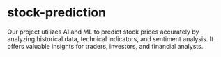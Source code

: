 # stock-prediction
Our project utilizes AI and ML to predict stock prices accurately by analyzing historical data, technical indicators, and sentiment analysis. It offers valuable insights for traders, investors, and financial analysts.
